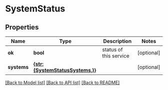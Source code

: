 # SystemStatus


## Properties
Name | Type | Description | Notes
------------ | ------------- | ------------- | -------------
**ok** | **bool** | status of this service | [optional] 
**systems** | [**{str: (SystemStatusSystems,)}**](SystemStatusSystems.md) |  | [optional] 

[[Back to Model list]](../README.md#documentation-for-models) [[Back to API list]](../README.md#documentation-for-api-endpoints) [[Back to README]](../README.md)


